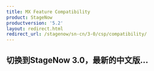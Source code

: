 ```yaml
---
title: MX Feature Compatibility
product: StageNow
productversion: '5.2'
layout: redirect.html
redirect_url: /stagenow/sn-cn/3-0/csp/compatibility/
---
```


## 切换到StageNow 3.0，最新的中文版...












